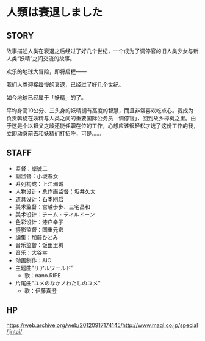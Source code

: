 # 人類は衰退しました

## STORY

故事描述人类在衰退之后经过了好几个世纪，一个成为了调停官的旧人类少女与新人类“妖精”之间交流的故事。

欢乐的地球大冒险，即将启程——

我们人类迎接缓慢的衰退，已经过了好几个世纪。

如今地球已经属于「妖精」的了。

平均身高10公分、三头身的妖精拥有高度的智慧，而且非常喜欢吃点心。我成为负责斡旋在妖精与人类之间的重要国际公务员「调停官」，回到故乡樟树之里。由于这是个以祖父之龄还能任职在位的工作，心想应该很轻松才选了这份工作的我，立即动身前去和妖精们打招呼，可是……

## STAFF

- 监督：岸诚二
- 副监督：小坂春女
- 系列构成：上江洲诚
- 人物设计・总作画监督：坂井久太
- 道具设计：石本刚启
- 美术监督：宫越歩步、三宅昌和
- 美术设计：チーム・ティルドーン
- 色彩设计：漆户幸子
- 摄影监督：国重元宏
- 编集：加藤ひとみ
- 音乐监督：饭田里树
- 音乐：大谷幸
- 动画制作：AIC
- 主题曲“リアルワールド”
    - 歌：nano.RIPE
- 片尾曲“ユメのなかノわたしのユメ”
    - 歌：伊藤真澄

## HP

https://web.archive.org/web/20120917174145/http://www.maql.co.jp/special/jintai/
